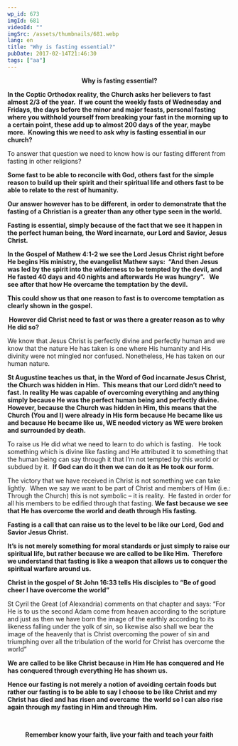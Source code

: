 ```yaml
---
wp_id: 673
imgId: 681
videoId: ""
imgSrc: /assets/thumbnails/681.webp
lang: en
title: "Why is fasting essential?"
pubDate: 2017-02-14T21:46:30
tags: ["aa"]
---
```


<p style="text-align: center;"><strong>Why is fasting essential?</strong></p>
<p style="text-align: left;"><strong>In the Coptic Orthodox reality, the Church asks her believers to fast almost 2/3 of the year.  If we count the weekly fasts of Wednesday and Fridays, the days before the minor and major feasts, personal fasting where you withhold yourself from breaking your fast in the morning up to a certain point, these add up to almost 200 days of the year, maybe more.  Knowing this we need to ask why is fasting essential in our church?</strong></p>
<p>To answer that question we need to know how is our fasting different from fasting in other religions?</p>
<p><strong>Some fast to be able to reconcile with God, others fast for the simple reason to build up their spirit and their spiritual life and others fast to be able to relate to the rest of humanity.  </strong></p>
<p><strong>Our answer however has to be different</strong>, <strong>in order to demonstrate that the fasting of a Christian is a greater than any other type seen in the world.   </strong></p>
<p><strong>Fasting is essential, simply because of the fact that we see it happen in the perfect human being, the Word incarnate, our Lord and Savior, Jesus Christ. </strong></p>
<p><strong>In the Gospel of Mathew 4:1-2 we see the Lord Jesus Christ right before He begins His ministry, the evangelist Mathew says:  “And then Jesus was led by the spirit into the wilderness to be tempted by the devil, and He fasted 40 days and 40 nights and afterwards He was hungry”.   We see after that how He overcame the temptation by the devil.  </strong></p>
<p><strong>This could show us that one reason to fast is to overcome temptation as clearly shown in the gospel. </strong></p>
<p><strong> </strong><strong>However did Christ need to fast or was there a greater reason as to why He did so?</strong></p>
<p>We know that Jesus Christ is perfectly divine and perfectly human and we know that the nature He has taken is one where His humanity and His divinity were not mingled nor confused. Nonetheless, He has taken on our human nature.</p>
<p><strong>St Augustine teaches us that, in the Word of God incarnate Jesus Christ, the Church was hidden in Him.  This means that our Lord didn’t need to fast. In reality He was capable of overcoming everything and anything simply because He was the perfect human being and perfectly divine.  However, because the Church was hidden in Him, this means that the Church (You and I) were already in His form because He became like us and because He became like us, WE needed victory as WE were broken and surrounded by death.</strong></p>
<p>To raise us He did what we need to learn to do which is fasting.   He took something which is divine like fasting and He attributed it to something that the human being can say through it that I’m not tempted by this world or subdued by it.  <strong>If God can do it then we can do it as He took our form. </strong></p>
<p>The victory that we have received in Christ is not something we can take lightly.  When we say we want to be part of Christ and members of Him (i.e.: Through the Church) this is not symbolic – it is reality.  He fasted in order for all his members to be edified through that fasting. <strong>We fast because we see that He has overcome the world and death through His fasting. </strong></p>
<p><strong>Fasting is a call that can raise us to the level to be like our Lord, God and Savior Jesus Christ.</strong></p>
<p><strong>It’s is not merely something for moral standards or just simply to raise our spiritual life, but rather because we are called to be like Him.  Therefore we understand that fasting is like a weapon that allows us to conquer the spiritual warfare around us.</strong></p>
<p><strong>Christ in the gospel of St John 16:33 tells His disciples to “Be of good cheer I have overcome the world”</strong></p>
<p>St Cyril the Great (of Alexandria) comments on that chapter and says: “For He is to us the second Adam come from heaven according to the scripture and just as then we have born the image of the earthly according to its likeness falling under the yolk of sin, so likewise also shall we bear the image of the heavenly that is Christ overcoming the power of sin and triumphing over all the tribulation of the world for Christ has overcome the world”</p>
<p><strong>We are called to be like Christ because in Him He has conquered and He has conquered through everything He has shown us. </strong></p>
<p><strong>Hence our fasting is not merely a notion of avoiding certain foods but rather our fasting is to be able to say I choose to be like Christ and my Christ has died and has risen and overcame  the world so I can also rise again through my fasting in Him and through Him.  </strong></p>
<p>&nbsp;</p>
<p style="text-align: center;"><strong>Remember know your faith, live your faith and teach your faith</strong></p>
<p>&nbsp;</p>
